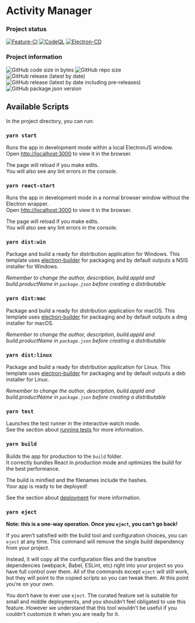 # Activity Manager

### Project status

[![Feature-CI](https://github.com/stijnpiron/activity-manager/actions/workflows/feature-ci.yml/badge.svg)](https://github.com/stijnpiron/activity-manager/actions/workflows/feature-ci.yml)
[![CodeQL](https://github.com/stijnpiron/activity-manager/actions/workflows/codeql-analysis.yml/badge.svg)](https://github.com/stijnpiron/activity-manager/actions/workflows/codeql-analysis.yml)
[![Electron-CD](https://github.com/stijnpiron/activity-manager/actions/workflows/electron-cd.yml/badge.svg)](https://github.com/stijnpiron/activity-manager/actions/workflows/electron-cd.yml)

### Project information

![GitHub code size in bytes](https://img.shields.io/github/languages/code-size/stijnpiron/activity-manager)
![GitHub repo size](https://img.shields.io/github/repo-size/stijnpiron/activity-manager)\
![GitHub release (latest by date)](https://img.shields.io/github/v/release/stijnpiron/activity-manager?label=latest%20stable%20release)\
![GitHub release (latest by date including pre-releases)](https://img.shields.io/github/v/release/stijnpiron/activity-manager?include_prereleases&label=latest%20%28nightly%29%20release)\
![GitHub package.json version](https://img.shields.io/github/package-json/v/stijnpiron/activity-manager?label=current%20main%%20version)

## Available Scripts

In the project directory, you can run:

### `yarn start`

Runs the app in development mode within a local ElectronJS window.\
Open [http://localhost:3000](http://localhost:3000) to view it in the browser.

The page will reload if you make edits.\
You will also see any lint errors in the console.

### `yarn react-start`

Runs the app in development mode in a normal browser window without the Electron wrapper.\
Open [http://localhost:3000](http://localhost:3000) to view it in the browser.

The page will reload if you make edits.\
You will also see any lint errors in the console.

### `yarn dist:win`

Package and build a ready for distribution application for Windows. This template uses [electron-builder](https://www.electron.build/) for packaging and by default outputs a NSIS installer for Windows.

_Remember to change the author, description, build.appId and build.productName in `package.json` before creating a distributable_

### `yarn dist:mac`

Package and build a ready for distribution application for macOS. This template uses [electron-builder](https://www.electron.build/) for packaging and by default outputs a dmg installer for macOS.

_Remember to change the author, description, build.appId and build.productName in `package.json` before creating a distributable_

### `yarn dist:linux`

Package and build a ready for distribution application for Linux. This template uses [electron-builder](https://www.electron.build/) for packaging and by default outputs a deb installer for Linux.

_Remember to change the author, description, build.appId and build.productName in `package.json` before creating a distributable_

### `yarn test`

Launches the test runner in the interactive watch mode.\
See the section about [running tests](https://facebook.github.io/create-react-app/docs/running-tests) for more information.

### `yarn build`

Builds the app for production to the `build` folder.\
It correctly bundles React in production mode and optimizes the build for the best performance.

The build is minified and the filenames include the hashes.\
Your app is ready to be deployed!

See the section about [deployment](https://facebook.github.io/create-react-app/docs/deployment) for more information.

### `yarn eject`

**Note: this is a one-way operation. Once you `eject`, you can’t go back!**

If you aren’t satisfied with the build tool and configuration choices, you can `eject` at any time. This command will remove the single build dependency from your project.

Instead, it will copy all the configuration files and the transitive dependencies (webpack, Babel, ESLint, etc) right into your project so you have full control over them. All of the commands except `eject` will still work, but they will point to the copied scripts so you can tweak them. At this point you’re on your own.

You don’t have to ever use `eject`. The curated feature set is suitable for small and middle deployments, and you shouldn’t feel obligated to use this feature. However we understand that this tool wouldn’t be useful if you couldn’t customize it when you are ready for it.
